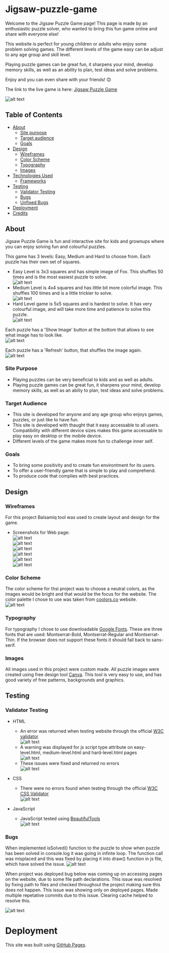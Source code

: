 # Jigsaw-puzzle-game  
Welcome to the Jigsaw Puzzle Game page! This page is made by an enthusiastic puzzle solver, who wanted to bring this fun game online and share with everyone else!

This website is perfect for young children or adults who enjoy some problem solving games. The different levels of the game easy can be adjust to any age group and skill level. 
        
Playing puzzle games can be great fun, it sharpens your mind, develop memory skills, as well as an ability to plan, test ideas and solve problems. 

Enjoy and you can even share with your friends! 😊

The link to the live game is here: [Jigsaw Puzzle Game](https://aigaa.github.io/Jigsaw-puzzle-game/index.html)  

![alt text](./assets/images/responsive.PNG "Website layout across multiple devices")  

## Table of Contents
- [About](https://github.com/AiGaA/Jigsaw-puzzle-game#about)
    - [Site purpose](https://github.com/AiGaA/Jigsaw-puzzle-game#site-purpose)
    - [Target audience](https://github.com/AiGaA/Jigsaw-puzzle-game#target-audience)
    - [Goals](https://github.com/AiGaA/Jigsaw-puzzle-game#goals)
- [Design](https://github.com/AiGaA/Jigsaw-puzzle-game#design)
    - [Wireframes](https://github.com/AiGaA/Jigsaw-puzzle-game#wireframes)
    - [Color Scheme](https://github.com/AiGaA/Jigsaw-puzzle-game#color-scheme)
    - [Typography](https://github.com/AiGaA/Jigsaw-puzzle-game#typography)
    - [Images](https://github.com/AiGaA/Jigsaw-puzzle-game#images)
- [Technologies Used](https://github.com/AiGaA/Jigsaw-puzzle-game#technologies-used)
    - [Frameworks](https://github.com/AiGaA/Jigsaw-puzzle-game#frameworks)
- [Testing](https://github.com/AiGaA/Jigsaw-puzzle-game#testing)
    - [Validator Testing](https://github.com/AiGaA/Jigsaw-puzzle-game#validator-testing)
    - [Bugs](https://github.com/AiGaA/Jigsaw-puzzle-game#bugs)
    - [Unfixed Bugs](https://github.com/AiGaA/Jigsaw-puzzle-game#unfixed-bugs)
- [Deployment](https://github.com/AiGaA/Jigsaw-puzzle-game#deployment)
- [Credits](https://github.com/AiGaA/Jigsaw-puzzle-game#credits)

## About
Jigsaw Puzzle Game is fun and interactive site for kids and grownups where you can enjoy solving fun and colourful puzzles. 

This game has 3 levels: Easy, Medium and Hard to choose from. Each puzzle has their own set of squares. 

- Easy Level is 3x3 squares and has simple image of Fox. This shuffles 50 times and is the most easiest puzzle to solve.   
    ![alt text](./assets/images/puzzle-3x3.PNG "Shuffled puzzle - Easy Level")
- Medium Level is 4x4 squares and has little bit more colorful image. This shuffles 100 times and is a little trickier to solve.   
    ![alt text](./assets/images/puzzle-4x4.PNG "Shuffled puzzle - Medium Level")
- Hard Level game is 5x5 squares and is hardest to solve. It has very colourful image, and will take more time and patience to solve this puzzle.   
    ![alt text](./assets/images/puzzle-5x5.PNG "Shuffled puzzle - Hard Level")

Each puzzle has a 'Show Image' button at the bottom that allows to see what image has to look like.   
![alt text](./assets/images/show-img-btn.PNG "Show image button, that displays a full puzzle image")

Each puzzle has a 'Refresh' button, that shuffles the image again.   
![alt text](./assets/images/refresh-btn.PNG "Refresh button that allows to shuffle puzzle")


### Site Purpose
- Playing puzzles can be very beneficial to kids and as well as adults. 
- Playing puzzle games can be great fun, it sharpens your mind, develop memory skills, as well as an abiliy to plan, test ideas and solve problems.

### Target Audience
- This site is developed for anyone and any age group who enjoys games, puzzles, or just like to have fun.
- This site is developed with thaught that it easy accessable to all users. Compatibility with different device sizes makes this game accessable to play easy on desktop or the mobile device.
- Different levels of the game makes more fun to challenge inner self. 


### Goals
- To bring some positivity and to create fun environtment for its users.
- To offer a user-friendly game that is simple to play and comprehend.
- To produce code that complies with best practices.

## Design
### Wireframes
For this project Balsamiq tool was used to create layout and design for the game. 
- Screenshots for Web page:   
    ![alt text](./assets/images/mainPg.PNG "Main page screenshot for the games website")  
    ![alt text](./assets/images/easyLvl.PNG "Easy level page screenshot for the games website")  
    ![alt text](./assets/images/MediumLvl.PNG "Medium level page screenshot for the games website")  
    ![alt text](./assets/images/HardLvl.PNG "Hard level page screenshot for the games website")  
    ![alt text](./assets/images/AboutPg.PNG "About page screenshot for the games website")  
    ![alt text](./assets/images/ContactPg.PNG "Contact Us page screenshot for the games website")  

### Color Scheme
The color scheme for thsi project was to choose a neutral colors, as the images would be bright and that would be the focus for the website. 
The color palette I chose to use was taken from [coolors.co](https://coolors.co/palette/f4f1de-e07a5f-3d405b-81b29a-f2cc8f) website.  
![alt text](./assets/images/color-scheme.PNG "Color palette that is used for website")


### Typography
For typography I chose to use downloadable [Google Fonts](https://fonts.google.com/specimen/Montserrat?query=Montserrat).
These are three fonts that are used: Montserrat-Bold, Montserrat-Regular and Montserrat-Thin. If the browser does not support these fonts it should fall back to sans-serif.

### Images
All images used in this project were custom made. All puzzle images were created using free design tool [Canva](https://www.canva.com/). This tool is very easy to use, and has good variety of free patterns, backgrounds and graphics.

## Testing
### Validator Testing

- HTML 
    - An error was returned when testing website through the official [W3C validator](https://validator.w3.org/nu/?doc=https%3A%2F%2Faigaa.github.io%2FJigsaw-puzzle-game%2F)  
    ![alt text](./assets/images/btn-errors.PNG "Error coming up when <a> element has wrapped <button> element.") 
    - A warning was displayed for js script type attribute on easy-level.html, medium-level.html and hard-level.html pages  
    ![alt text](./assets/images/js-script-warn.PNG "Warning shown for type attribute on easy-level.html, medium-level.html and hard-level.html pages.") 
    - These issues were fixed and returned no errors  
    ![alt text](./assets/images/btn-errors-clr.PNG "No warnings displayed when ran through W3C validator.")   

- CSS  
    - There were no errors found when testing through the official [W3C CSS Validator](https://jigsaw.w3.org/css-validator/validator?uri=https%3A%2F%2Faigaa.github.io%2FJigsaw-puzzle-game%2Findex.html&profile=css3svg&usermedium=all&warning=1&vextwarning=&lang=en#css)  
    ![alt text](./assets/images/css-clr.PNG "No warnings displayed when ran through W3C CSS validator.")  

- JavaScript  
    - JavaScript tested using [BeautifulTools](https://beautifytools.com/javascript-validator.php)  
    ![alt text](./assets/images/js-clr.PNG "Arrow function syntax available on ES6. Use 'esversion: 6'.") 

### Bugs

When implemented isSolved() function to the puzzle to show when puzzle has been solved in console.log it was going in infinte loop. 
The function call was misplaced and this was fixed by placing it into draw() function in js file, which have solved the issue. 
![alt text](./assets/images/Infinite-loop-bug.PNG "Showing infinite loop bug in console log")


When project was deployed bug below was coming up on accessing pages on the website, due to some file path declarations. This issue was resolved by fixing path to files and checked throughout the project making sure this does not happen. This issue was showing only on deployed pages. Made multiple repetative commits due to this issue. 
Clearing cache helped to resolve this.

![alt text](./assets/images/github-error.PNG "Github 404 page")


# Deployment

This site was built using [GitHub Pages](https://pages.github.com/).

